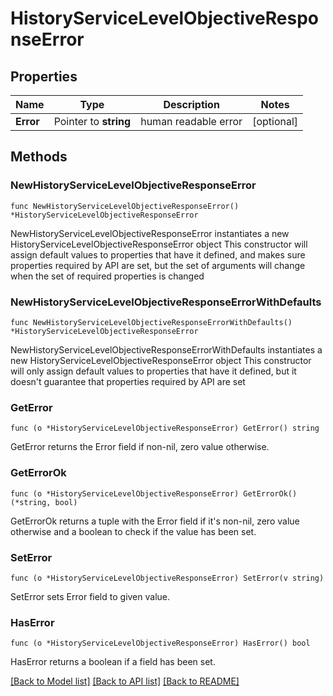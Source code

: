 # HistoryServiceLevelObjectiveResponseError

## Properties

Name | Type | Description | Notes
------------ | ------------- | ------------- | -------------
**Error** | Pointer to **string** | human readable error | [optional] 

## Methods

### NewHistoryServiceLevelObjectiveResponseError

`func NewHistoryServiceLevelObjectiveResponseError() *HistoryServiceLevelObjectiveResponseError`

NewHistoryServiceLevelObjectiveResponseError instantiates a new HistoryServiceLevelObjectiveResponseError object
This constructor will assign default values to properties that have it defined,
and makes sure properties required by API are set, but the set of arguments
will change when the set of required properties is changed

### NewHistoryServiceLevelObjectiveResponseErrorWithDefaults

`func NewHistoryServiceLevelObjectiveResponseErrorWithDefaults() *HistoryServiceLevelObjectiveResponseError`

NewHistoryServiceLevelObjectiveResponseErrorWithDefaults instantiates a new HistoryServiceLevelObjectiveResponseError object
This constructor will only assign default values to properties that have it defined,
but it doesn't guarantee that properties required by API are set

### GetError

`func (o *HistoryServiceLevelObjectiveResponseError) GetError() string`

GetError returns the Error field if non-nil, zero value otherwise.

### GetErrorOk

`func (o *HistoryServiceLevelObjectiveResponseError) GetErrorOk() (*string, bool)`

GetErrorOk returns a tuple with the Error field if it's non-nil, zero value otherwise
and a boolean to check if the value has been set.

### SetError

`func (o *HistoryServiceLevelObjectiveResponseError) SetError(v string)`

SetError sets Error field to given value.

### HasError

`func (o *HistoryServiceLevelObjectiveResponseError) HasError() bool`

HasError returns a boolean if a field has been set.


[[Back to Model list]](../README.md#documentation-for-models) [[Back to API list]](../README.md#documentation-for-api-endpoints) [[Back to README]](../README.md)


